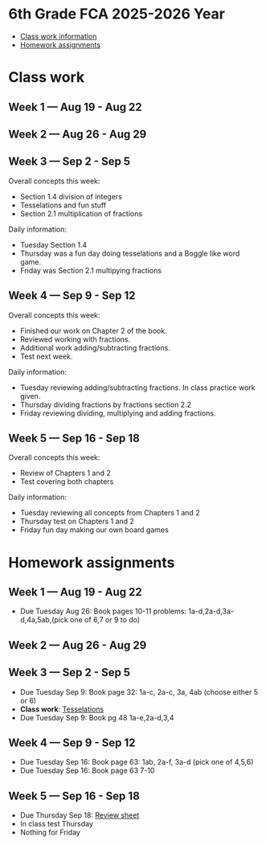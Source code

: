 # 6th Grade FCA 2025-2026 Year

* [Class work information](#class-work)
* [Homework assignments](#homework-assignments)





# Class work
## Week 1 — Aug 19 - Aug 22

## Week 2 — Aug 26 - Aug 29

## Week 3 — Sep 2 - Sep 5
Overall concepts this week:
* Section 1.4 division of integers
* Tesselations and fun stuff
* Section 2.1 multiplication of fractions

Daily information:
* Tuesday Section 1.4
* Thursday was a fun day doing tesselations and a Boggle like word game.
* Friday was Section 2.1 multipying fractions

## Week 4 — Sep 9 - Sep 12
Overall concepts this week:
* Finished our work on Chapter 2 of the book.
* Reviewed working with fractions.
* Additional work adding/subtracting fractions.
* Test next week.

Daily information:
* Tuesday reviewing adding/subtracting fractions.  In class practice work given.
* Thursday dividing fractions by fractions section 2.2
* Friday reviewing dividing, multiplying and adding fractions.

## Week 5 — Sep 16 - Sep 18
Overall concepts this week:
* Review of Chapters 1 and 2
* Test covering both chapters

Daily information:
* Tuesday reviewing all concepts from Chapters 1 and 2
* Thursday test on Chapters 1 and 2
* Friday fun day making our own board games

# Homework assignments
## Week 1 — Aug 19 - Aug 22

* Due Tuesday Aug 26: Book pages 10-11 problems: 1a-d,2a-d,3a-d,4a,5ab,(pick one of 6,7 or 9 to do)

## Week 2 — Aug 26 - Aug 29


## Week 3 — Sep 2 - Sep 5
* Due Tuesday Sep 9: Book page 32: 1a-c, 2a-c, 3a, 4ab (choose either 5 or 6)
* **Class work**: [Tesselations](https://docs.google.com/document/d/1l6g3_WWPxgOP-ggl2ReQB69R2gYpoIu2Rqoc06YMD3k/edit?usp=sharing)
* Due Tuesday Sep 9: Book pg 48 1a-e,2a-d,3,4

## Week 4 — Sep 9 - Sep 12

* Due Tuesday Sep 16: Book page 63: 1ab, 2a-f, 3a-d (pick one of 4,5,6)
* Due Tuesday Sep 16: Book page 63 7-10

## Week 5 — Sep 16 - Sep 18
* Due Thursday Sep 18: [Review sheet](grade6-math-review-ch1-2.md)
* In class test Thursday
* Nothing for Friday